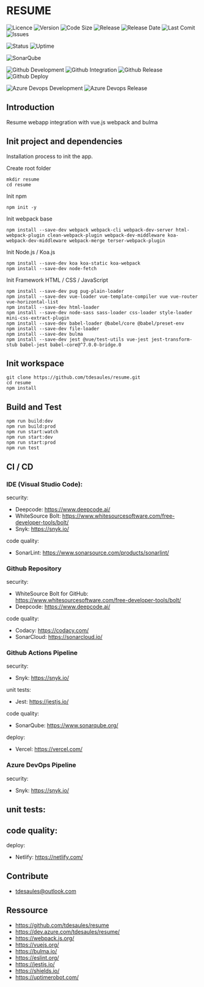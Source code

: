 # RESUME

![Licence](https://img.shields.io/github/license/tdesaules/resume?color=blue)
![Version](https://img.shields.io/github/package-json/v/tdesaules/resume?color=blue)
![Code Size](https://img.shields.io/github/languages/code-size/tdesaules/resume)
![Release](https://img.shields.io/github/v/release/tdesaules/resume?color=blue)
![Release Date](https://img.shields.io/github/release-date/tdesaules/resume?color=blue)
![Last Comit](https://img.shields.io/github/last-commit/tdesaules/resume)
![Issues](https://img.shields.io/github/issues-raw/tdesaules/resume)

![Status](https://img.shields.io/uptimerobot/status/m786436753-308971c88c0c631bb6b46c02)
![Uptime](https://img.shields.io/uptimerobot/ratio/m786436753-308971c88c0c631bb6b46c02)

![SonarQube](https://img.shields.io/sonar/quality_gate/tdesaules_resume?label=quality%20gate&logo=sonarqube&logoColor=white&server=https%3A%2F%2Fsonarcloud.io)

![Github Development](https://img.shields.io/github/workflow/status/tdesaules/resume/Development?label=development&logo=github-actions&logoColor=white)
![Github Integration](https://img.shields.io/github/workflow/status/tdesaules/resume/Integration?label=integration&logo=github-actions&logoColor=white)
![Github Release](https://img.shields.io/github/workflow/status/tdesaules/resume/Release?label=release&logo=github-actions&logoColor=white)
![Github Deploy](https://img.shields.io/github/workflow/status/tdesaules/resume/Deploy?label=deploy&logo=github-actions&logoColor=white)

![Azure Devops Development](https://img.shields.io/azure-devops/build/tdesaules/resume/13?label=development&logo=azure-pipelines&logoColor=white)
![Azure Devops Release](https://img.shields.io/azure-devops/build/tdesaules/1de24ddb-bfb8-43cb-827d-d5673364bbd4/14?label=release&logo=azure-pipelines&logoColor=white)

## Introduction

Resume webapp integration with vue.js webpack and bulma

## Init project and dependencies

Installation process to init the app.

Create root folder

```shell
mkdir resume
cd resume
```

Init npm

```shell
npm init -y
```

Init webpack base

```shell
npm install --save-dev webpack webpack-cli webpack-dev-server html-webpack-plugin clean-webpack-plugin webpack-dev-middleware koa-webpack-dev-middleware webpack-merge terser-webpack-plugin
```

Init Node.js / Koa.js

```shell
npm install --save-dev koa koa-static koa-webpack
npm install --save-dev node-fetch
```

Init Framework HTML / CSS / JavaScript

```shell
npm install --save-dev pug pug-plain-loader
npm install --save-dev vue-loader vue-template-compiler vue vue-router vue-horizontal-list
npm install --save-dev html-loader
npm install --save-dev node-sass sass-loader css-loader style-loader mini-css-extract-plugin
npm install --save-dev babel-loader @babel/core @babel/preset-env
npm install --save-dev file-loader
npm install --save-dev bulma
npm install --save-dev jest @vue/test-utils vue-jest jest-transform-stub babel-jest babel-core@^7.0.0-bridge.0
```

## Init workspace

```shell
git clone https://github.com/tdesaules/resume.git
cd resume
npm install
```

## Build and Test

```shell
npm run build:dev
npm run build:prod
npm run start:watch
npm run start:dev
npm run start:prod
npm run test
```

## CI / CD

### IDE (Visual Studio Code):

security:
- Deepcode: <https://www.deepcode.ai/>
- WhiteSource Bolt: <https://www.whitesourcesoftware.com/free-developer-tools/bolt/>
- Snyk: <https://snyk.io/>

code quality:
- SonarLint: <https://www.sonarsource.com/products/sonarlint/>

### Github Repository

security:
- WhiteSource Bolt for GitHub: <https://www.whitesourcesoftware.com/free-developer-tools/bolt/>
- Deepcode: <https://www.deepcode.ai/>

code quality:
- Codacy: <https://codacy.com/>
- SonarCloud: <https://sonarcloud.io/>

### Github Actions Pipeline

security:
- Snyk: <https://snyk.io/>

unit tests:
- Jest: <https://jestjs.io/>

code quality:
- SonarQube: <https://www.sonarqube.org/>

deploy:
- Vercel: <https://vercel.com/>

### Azure DevOps Pipeline

security:
- Snyk: <https://snyk.io/>

unit tests:
- 

code quality:
- 

deploy:
- Netlify: <https://netlify.com/>

## Contribute

- tdesaules@outlook.com

## Ressource

- <https://github.com/tdesaules/resume> 
- <https://dev.azure.com/tdesaules/resume/>
- <https://webpack.js.org/>
- <https://vuejs.org/>
- <https://bulma.io/>
- <https://eslint.org/>
- <https://jestjs.io/>
- <https://shields.io/>
- <https://uptimerobot.com/>
